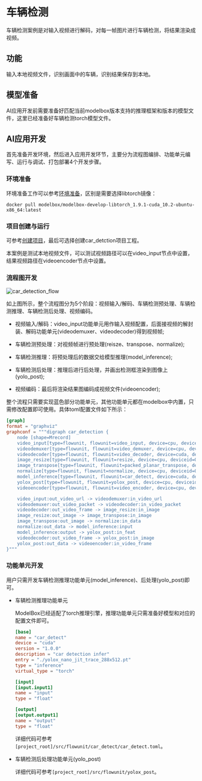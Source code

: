 # 车辆检测

车辆检测案例是对输入视频进行解码，对每一帧图片进行车辆检测，将结果渲染成视频。

## 功能

输入本地视频文件，识别画面中的车辆，识别结果保存到本地。

## 模型准备

AI应用开发前需要准备好匹配当前modelbox版本支持的推理框架和版本的模型文件，这里已经准备好车辆检测torch模型文件。

## AI应用开发

首先准备开发环境，然后进入应用开发环节，主要分为流程图编排、功能单元编写、运行与调试、打包部署4个开发步骤。

### 环境准备

环境准备工作可以参考[环境准备](./hello-world.md###环境准备)，区别是需要选择libtorch镜像：

```shell
docker pull modelbox/modelbox-develop-libtorch_1.9.1-cuda_10.2-ubuntu-x86_64:latest
```

### 项目创建与运行

可参考[创建项目](./hello-world.md)，最后可选择创建car_detction项目工程。

本案例是测试本地视频文件，可以测试视频路径可以在video_input节点中设置，结果视频路径在videoencoder节点中设置。

### 流程图开发

![car_detection_flow](../assets/images/figure/first-app/car_detection_flow.png)

如上图所示，整个流程图分为5个阶段：视频输入/解码、车辆检测预处理、车辆检测推理、车辆检测后处理、视频编码。

- 视频输入/解码：video_input功能单元用作输入视频配置，后面接视频的解封装、解码功能单元(videodemuxer、videodecoder)得到视频帧;

- 车辆检测预处理：对视频帧进行预处理(reisze、transpose、normalize);

- 车辆检测推理：将预处理后的数据交给模型推理(model_inference);

- 车辆检测后处理：推理后进行后处理，并画出检测框渲染到图像上(yolo_post);

- 视频编码：最后将渲染结果图编码成视频文件(videoencoder);

整个流程只需要实现蓝色部分功能单元，其他功能单元都在modelbox中内置，只需修改配置即可使用。具体toml配置文件如下所示：

```toml
[graph]
format = "graphviz"
graphconf = """digraph car_detection {
    node [shape=Mrecord]
    video_input[type=flowunit, flowunit=video_input, device=cpu, deviceid=0, source_url="/opt/modelbox/demo/video/car_test_video.mp4"]
    videodemuxer[type=flowunit, flowunit=video_demuxer, device=cpu, deviceid=0]
    videodecoder[type=flowunit, flowunit=video_decoder, device=cuda, deviceid=0, pix_fmt=bgr]
    image_resize[type=flowunit, flowunit=resize, device=cpu, deviceid=0, image_width=512, image_height=288]
    image_transpose[type=flowunit, flowunit=packed_planar_transpose, device=cpu, deviceid=0]
    normalize[type=flowunit, flowunit=normalize, device=cpu, deviceid=0, standard_deviation_inverse="1,1,1"]
    model_inference[type=flowunit, flowunit=car_detect, device=cuda, deviceid=0, batch_size=1]
    yolox_post[type=flowunit, flowunit=yolox_post, device=cpu, deviceid=0]
    videoencoder[type=flowunit, flowunit=video_encoder, device=cpu, deviceid=0, encoder=mpeg4, format=mp4, default_dest_url="/tmp/car_detection_result.mp4"]

    video_input:out_video_url -> videodemuxer:in_video_url
    videodemuxer:out_video_packet -> videodecoder:in_video_packet
    videodecoder:out_video_frame -> image_resize:in_image
    image_resize:out_image -> image_transpose:in_image
    image_transpose:out_image -> normalize:in_data
    normalize:out_data -> model_inference:input
    model_inference:output -> yolox_post:in_feat
    videodecoder:out_video_frame -> yolox_post:in_image
    yolox_post:out_data -> videoencoder:in_video_frame
}"""
```

### 功能单元开发

用户只需开发车辆检测推理功能单元(model_inference)、后处理(yolo_post)即可。

- 车辆检测推理功能单元

  ModelBox已经适配了torch推理引擎，推理功能单元只需准备好模型和对应的配置文件即可。

  ```toml
  [base]
  name = "car_detect"
  device = "cuda"
  version = "1.0.0"
  description = "car detection infer"
  entry = "./yolox_nano_jit_trace_288x512.pt"
  type = "inference"
  virtual_type = "torch"
  
  [input]
  [input.input1]
  name = "input"
  type = "float"
  
  [output]
  [output.output1]
  name = "output"
  type = "float"
  ```

  详细代码可参考`[project_root]/src/flowunit/car_detect/car_detect.toml`。

- 车辆检测后处理功能单元(yolo_post)

  详细代码可参考`[project_root]/src/flowunit/yolox_post`。
